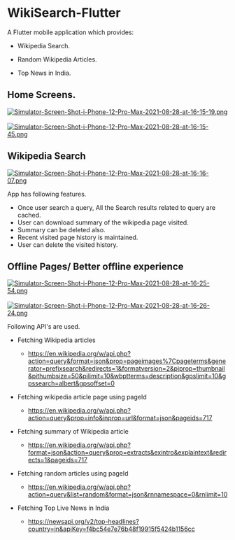 # WikiSearch-Flutter

A Flutter mobile application which provides:
  *  Wikipedia Search.
  *  Random Wikipedia Articles.

   
  *  Top News in India.
  
## Home Screens.
[![Simulator-Screen-Shot-i-Phone-12-Pro-Max-2021-08-28-at-16-15-19.png](https://i.postimg.cc/T1cpMygT/Simulator-Screen-Shot-i-Phone-12-Pro-Max-2021-08-28-at-16-15-19.png)](https://postimg.cc/wR76Djwr) &nbsp;&nbsp;&nbsp;&nbsp; &nbsp;&nbsp;&nbsp;&nbsp; &nbsp;&nbsp;&nbsp;&nbsp; &nbsp;&nbsp;&nbsp;&nbsp;&nbsp;&nbsp;&nbsp;&nbsp;&nbsp;&nbsp;&nbsp;&nbsp;&nbsp;&nbsp;&nbsp;&nbsp;&nbsp;&nbsp;&nbsp;&nbsp;&nbsp;&nbsp;&nbsp;&nbsp;&nbsp;&nbsp;&nbsp;&nbsp;[![Simulator-Screen-Shot-i-Phone-12-Pro-Max-2021-08-28-at-16-15-45.png](https://i.postimg.cc/GhqHXybQ/Simulator-Screen-Shot-i-Phone-12-Pro-Max-2021-08-28-at-16-15-45.png)](https://postimg.cc/4mHfdn77) 
     
## Wikipedia Search     
[![Simulator-Screen-Shot-i-Phone-12-Pro-Max-2021-08-28-at-16-16-07.png](https://i.postimg.cc/SxPjhb2Y/Simulator-Screen-Shot-i-Phone-12-Pro-Max-2021-08-28-at-16-16-07.png)](https://postimg.cc/BjxJTyCJ) 






App has following features.
  * Once user search a query, All the Search results related to query are cached.
  * User can download summary of the wikipedia page visited.
  * Summary can be deleted also.
  * Recent visited page history is maintained.
  * User can delete the visited history.

## Offline Pages/ Better offline experience
[![Simulator-Screen-Shot-i-Phone-12-Pro-Max-2021-08-28-at-16-25-54.png](https://i.postimg.cc/rFCY3qHg/Simulator-Screen-Shot-i-Phone-12-Pro-Max-2021-08-28-at-16-25-54.png)](https://postimg.cc/qzqLCH4C) &nbsp;&nbsp;&nbsp;&nbsp; &nbsp;&nbsp;&nbsp;&nbsp; &nbsp;&nbsp;&nbsp;&nbsp; &nbsp;&nbsp;&nbsp;&nbsp;&nbsp;&nbsp;&nbsp;&nbsp;&nbsp;&nbsp;&nbsp;&nbsp;&nbsp;&nbsp;&nbsp;&nbsp;&nbsp;&nbsp;&nbsp;&nbsp;&nbsp;&nbsp;&nbsp;&nbsp;&nbsp;&nbsp;&nbsp;&nbsp; [![Simulator-Screen-Shot-i-Phone-12-Pro-Max-2021-08-28-at-16-26-24.png](https://i.postimg.cc/wB3f1Ljb/Simulator-Screen-Shot-i-Phone-12-Pro-Max-2021-08-28-at-16-26-24.png)](https://postimg.cc/4KkbMKtz)








Following API's are used.
  * Fetching Wikipedia articles
      * https://en.wikipedia.org/w/api.php?action=query&format=json&prop=pageimages%7Cpageterms&generator=prefixsearch&redirects=1&formatversion=2&piprop=thumbnail&pithumbsize=50&pilimit=10&wbptterms=description&gpslimit=10&gpssearch=albert&gpsoffset=0
      
  * Fetching wikipedia article page using pageId
      * https://en.wikipedia.org/w/api.php?action=query&prop=info&inprop=url&format=json&pageids=717
      
  * Fetching summary of Wikipedia article 
      * https://en.wikipedia.org/w/api.php?format=json&action=query&prop=extracts&exintro&explaintext&redirects=1&pageids=717
     
  * Fetching random articles using pageId
      * https://en.wikipedia.org/w/api.php?action=query&list=random&format=json&rnnamespace=0&rnlimit=10
      
  * Fetching Top Live News in India
      * https://newsapi.org/v2/top-headlines?country=in&apiKey=f4bc54e7e76b48f19915f5424b1156cc
